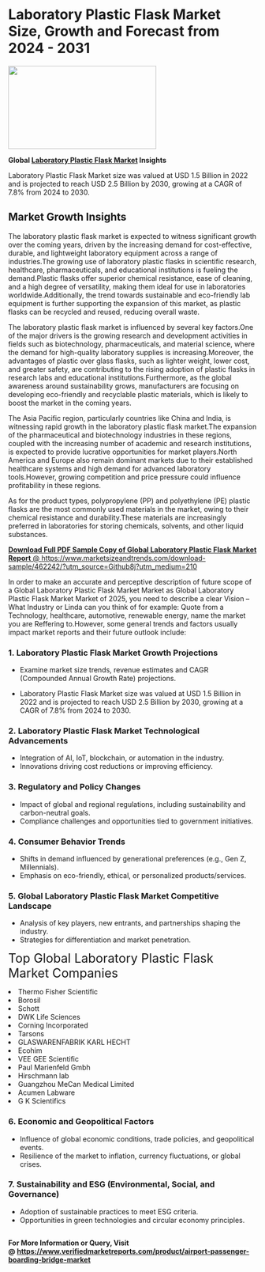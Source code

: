<H1>Laboratory Plastic Flask Market Size, Growth and Forecast from 2024 - 2031</H1><img class="aligncenter size-medium wp-image-584254" src="https://thirdeyenews.in/wp-content/uploads/2024/09/Global-Market-Research-300x168.jpeg" alt="" width="300" height="168" /><p><strong>Global&nbsp;<a href="https://www.marketsizeandtrends.com/download-sample/462242/?utm_source=Github8j?utm_medium=210">Laboratory Plastic Flask Market</a> Insights</strong></p><p>Laboratory Plastic Flask Market size was valued at USD 1.5 Billion in 2022 and is projected to reach USD 2.5 Billion by 2030, growing at a CAGR of 7.8% from 2024 to 2030.</p><p><h2>Market Growth Insights</h2> <p>The laboratory plastic flask market is expected to witness significant growth over the coming years, driven by the increasing demand for cost-effective, durable, and lightweight laboratory equipment across a range of industries.The growing use of laboratory plastic flasks in scientific research, healthcare, pharmaceuticals, and educational institutions is fueling the demand.Plastic flasks offer superior chemical resistance, ease of cleaning, and a high degree of versatility, making them ideal for use in laboratories worldwide.Additionally, the trend towards sustainable and eco-friendly lab equipment is further supporting the expansion of this market, as plastic flasks can be recycled and reused, reducing overall waste.</p> <p><a href="#"></a></p> <p>The laboratory plastic flask market is influenced by several key factors.One of the major drivers is the growing research and development activities in fields such as biotechnology, pharmaceuticals, and material science, where the demand for high-quality laboratory supplies is increasing.Moreover, the advantages of plastic over glass flasks, such as lighter weight, lower cost, and greater safety, are contributing to the rising adoption of plastic flasks in research labs and educational institutions.Furthermore, as the global awareness around sustainability grows, manufacturers are focusing on developing eco-friendly and recyclable plastic materials, which is likely to boost the market in the coming years.</p> <p>The Asia Pacific region, particularly countries like China and India, is witnessing rapid growth in the laboratory plastic flask market.The expansion of the pharmaceutical and biotechnology industries in these regions, coupled with the increasing number of academic and research institutions, is expected to provide lucrative opportunities for market players.North America and Europe also remain dominant markets due to their established healthcare systems and high demand for advanced laboratory tools.However, growing competition and price pressure could influence profitability in these regions.</p> <p>As for the product types, polypropylene (PP) and polyethylene (PE) plastic flasks are the most commonly used materials in the market, owing to their chemical resistance and durability.These materials are increasingly preferred in laboratories for storing chemicals, solvents, and other liquid substances.</p> <p><a href="#"></p><p><span class=""><strong>Download Full PDF Sample Copy of Global Laboratory Plastic Flask Market Report</strong> @ <a href="https://www.marketsizeandtrends.com/download-sample/462242/?utm_source=Github8j?utm_medium=210" target="_blank">https://www.marketsizeandtrends.com/download-sample/462242/?utm_source=Github8j?utm_medium=210</a></span></p><p>In order to make an accurate and perceptive description of future scope of a Global&nbsp;Laboratory Plastic Flask Market Market as Global&nbsp;Laboratory Plastic Flask Market Market of 2025, you need to describe a clear Vision &ndash; What Industry or Linda can you think of for example: Quote from a Technology, healthcare, automotive, renewable energy, name the market you are Reffering to.However, some general trends and factors usually impact market reports and their future outlook include:</p><h3>1.&nbsp;<strong>Laboratory Plastic Flask Market Growth Projections</strong></h3><ul><li>Examine market size trends, revenue estimates and CAGR (Compounded Annual Growth Rate) projections.</li><li><p>Laboratory Plastic Flask Market size was valued at USD 1.5 Billion in 2022 and is projected to reach USD 2.5 Billion by 2030, growing at a CAGR of 7.8% from 2024 to 2030.</p></li></ul><h3>2.&nbsp;<strong>Laboratory Plastic Flask Market Technological Advancements</strong></h3><ul><li>Integration of AI, IoT, blockchain, or automation in the industry.</li><li>Innovations driving cost reductions or improving efficiency.</li></ul><h3>3.&nbsp;<strong>Regulatory and Policy Changes</strong></h3><ul><li>Impact of global and regional regulations, including sustainability and carbon-neutral goals.</li><li>Compliance challenges and opportunities tied to government initiatives.</li></ul><h3>4.&nbsp;<strong>Consumer Behavior Trends</strong></h3><ul><li>Shifts in demand influenced by generational preferences (e.g., Gen Z, Millennials).</li><li>Emphasis on eco-friendly, ethical, or personalized products/services.</li></ul><h3>5.&nbsp;<strong>Global Laboratory Plastic Flask Market Competitive Landscape</strong></h3><ul><li>Analysis of key players, new entrants, and partnerships shaping the industry.</li><li>Strategies for differentiation and market penetration.</li></ul><p data-pm-slice="1 1 []"><span style="color: inherit; font-family: inherit; font-size: 25px;">Top Global Laboratory Plastic Flask Market Companies</span></p><div class="" data-test-id=""><p><li>Thermo Fisher Scientific</li><li> Borosil</li><li> Schott</li><li> DWK Life Sciences</li><li> Corning Incorporated</li><li> Tarsons</li><li> GLASWARENFABRIK KARL HECHT</li><li> Ecohim</li><li> VEE GEE Scientific</li><li> Paul Marienfeld Gmbh</li><li> Hirschmann lab</li><li> Guangzhou MeCan Medical Limited</li><li> Acumen Labware</li><li> G K Scientifics</li></p></div><h3>6.&nbsp;<strong>Economic and Geopolitical Factors</strong></h3><ul><li>Influence of global economic conditions, trade policies, and geopolitical events.</li><li>Resilience of the market to inflation, currency fluctuations, or global crises.</li></ul><h3>7.&nbsp;<strong>Sustainability and ESG (Environmental, Social, and Governance)</strong></h3><ul><li>Adoption of sustainable practices to meet ESG criteria.</li><li>Opportunities in green technologies and circular economy principles.</li></ul><h2><strong style="font-size: 14px;">For More Information or Query, Visit @&nbsp;</strong><a style="background-color: #ffffff; font-size: 14px;" href="https://www.marketsizeandtrends.com/report/laboratory-plastic-flask-market/" target="_blank">https://www.verifiedmarketreports.com/product/airport-passenger-boarding-bridge-market</a></h2>